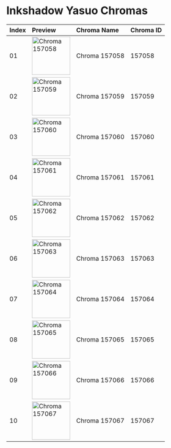 # Inkshadow Yasuo Chromas

| Index | Preview | Chroma Name | Chroma ID |
|:---|:---|:---|:---|
| 01 | <img src='https://raw.communitydragon.org/latest/plugins/rcp-be-lol-game-data/global/default/v1/champion-chroma-images/157/157058.png' alt='Chroma 157058' width='100'> | Chroma 157058 | 157058 |
| 02 | <img src='https://raw.communitydragon.org/latest/plugins/rcp-be-lol-game-data/global/default/v1/champion-chroma-images/157/157059.png' alt='Chroma 157059' width='100'> | Chroma 157059 | 157059 |
| 03 | <img src='https://raw.communitydragon.org/latest/plugins/rcp-be-lol-game-data/global/default/v1/champion-chroma-images/157/157060.png' alt='Chroma 157060' width='100'> | Chroma 157060 | 157060 |
| 04 | <img src='https://raw.communitydragon.org/latest/plugins/rcp-be-lol-game-data/global/default/v1/champion-chroma-images/157/157061.png' alt='Chroma 157061' width='100'> | Chroma 157061 | 157061 |
| 05 | <img src='https://raw.communitydragon.org/latest/plugins/rcp-be-lol-game-data/global/default/v1/champion-chroma-images/157/157062.png' alt='Chroma 157062' width='100'> | Chroma 157062 | 157062 |
| 06 | <img src='https://raw.communitydragon.org/latest/plugins/rcp-be-lol-game-data/global/default/v1/champion-chroma-images/157/157063.png' alt='Chroma 157063' width='100'> | Chroma 157063 | 157063 |
| 07 | <img src='https://raw.communitydragon.org/latest/plugins/rcp-be-lol-game-data/global/default/v1/champion-chroma-images/157/157064.png' alt='Chroma 157064' width='100'> | Chroma 157064 | 157064 |
| 08 | <img src='https://raw.communitydragon.org/latest/plugins/rcp-be-lol-game-data/global/default/v1/champion-chroma-images/157/157065.png' alt='Chroma 157065' width='100'> | Chroma 157065 | 157065 |
| 09 | <img src='https://raw.communitydragon.org/latest/plugins/rcp-be-lol-game-data/global/default/v1/champion-chroma-images/157/157066.png' alt='Chroma 157066' width='100'> | Chroma 157066 | 157066 |
| 10 | <img src='https://raw.communitydragon.org/latest/plugins/rcp-be-lol-game-data/global/default/v1/champion-chroma-images/157/157067.png' alt='Chroma 157067' width='100'> | Chroma 157067 | 157067 |
